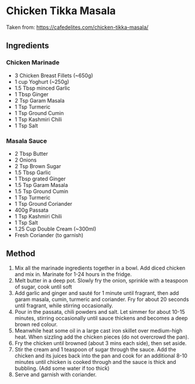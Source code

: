 # Chicken Tikka Masala

Taken from: https://cafedelites.com/chicken-tikka-masala/

## Ingredients

### Chicken Marinade

- 3 Chicken Breast Fillets (~650g)
- 1 cup Yoghurt (~250g)
- 1.5 Tbsp minced Garlic
- 1 Tbsp Ginger
- 2 Tsp Garam Masala
- 1 Tsp Turmeric
- 1 Tsp Ground Cumin
- 1 Tsp Kashmiri Chili
- 1 Tsp Salt

### Masala Sauce

- 2 Tbsp Butter
- 2 Onions
- 2 Tsp Brown Sugar
- 1.5 Tbsp Garlic
- 1 Tbsp grated Ginger
- 1.5 Tsp Garam Masala
- 1.5 Tsp Ground Cumin
- 1 Tsp Turmeric
- 1 Tsp Ground Coriander
- 400g Passata
- 1 Tsp Kashmiri Chili
- 1 Tsp Salt
- 1.25 Cup Double Cream (~300ml)
- Fresh Coriander (to garnish)

## Method

1. Mix all the marinade ingredients together in a bowl. Add diced chicken and mix in. Marinate for 1-24 hours in the fridge.
2. Melt butter in a deep pot. Slowly fry the onion, sprinkle with a teaspoon of sugar, cook until soft
3. Add garlic and ginger and sauté for 1 minute until fragrant, then add garam masala, cumin, turmeric and coriander. Fry for about 20 seconds until fragrant, while stirring occasionally.
4. Pour in the passata, chili powders and salt. Let simmer for about 10-15 minutes, stirring occasionally until sauce thickens and becomes a deep brown red colour.
4. Meanwhile heat some oil in a large cast iron skillet over medium-high heat. When sizzling add the chicken pieces (do not overcrowd the pan).
6. Fry the chicken until browned (about 3 mins each side), then set aside.
7. Stir the cream and 1 teaspoon of sugar through the sauce. Add the chicken and its juices back into the pan and cook for an additional 8-10 minutes until chicken is cooked through and the sauce is thick and bubbling. (Add some water if too thick)
8. Serve and garnish with coriander.


